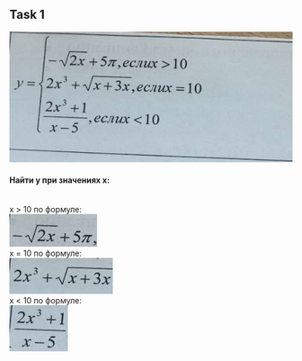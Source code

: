 <h2>Task 1</h2>
<img src="task.png">
<h4>Найти y при значениях x:</h4><br>
x > 10 по формуле:<br>
<img src="formula_1.png"><br>
x = 10 по формуле:<br>
<img src="formula_2.png"><br>
x < 10 по формуле:<br>
<img src="formula_3.png"><br>
